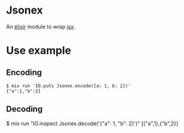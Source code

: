 # Jsonex

An [elixir](http://elixir-lang.org/) module to wrap [jsx](https://github.com/talentdeficit/jsx).

# Use example

## Encoding

    $ mix run 'IO.puts Jsonex.encode([a: 1, b: 2])'
    {"a":1,"b":2}

## Decoding

  $ mix run "IO.inspect Jsonex.decode('{\"a\": 1, \"b\": 2}')"
  [{"a",1},{"b",2}]
